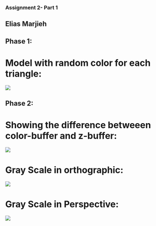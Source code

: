 ### Assignment 2- Part 1

Elias Marjieh
-------------

Phase 1:
--------

Model with random color for each triangle:
==========================================

![](https://github.com/HaifaGraphicsCourses/computergraphics2021-eliass/blob/master/Assignment2/Part1/color-buufer.JPG)

Phase 2:
--------

Showing the difference betweeen color-buffer and z-buffer:
==========================================================

![](https://github.com/HaifaGraphicsCourses/computergraphics2021-eliass/blob/master/Assignment2/Part1/color-buffer-z-buffer.jpg)

Gray Scale in orthographic:
===========================

![](https://github.com/HaifaGraphicsCourses/computergraphics2021-eliass/blob/master/Assignment2/Part1/Z-Buffer-GrayScale.JPG)

Gray Scale in Perspective:
==========================

![](https://github.com/HaifaGraphicsCourses/computergraphics2021-eliass/blob/master/Assignment2/Part1/Z-Buffer-GrayScale-Perspective.JPG)
